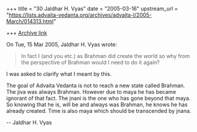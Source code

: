 +++
title = "30 Jaldhar H. Vyas"
date = "2005-03-16"
upstream_url = "https://lists.advaita-vedanta.org/archives/advaita-l/2005-March/014313.html"

+++
[Archive link](https://lists.advaita-vedanta.org/archives/advaita-l/2005-March/014313.html)

On Tue, 15 Mar 2005, Jaldhar H. Vyas wrote:

> In fact I (and you etc.) as Brahman did create the world so why from
> the perspective of Brahman would I need to do it again?
>

I was asked to clarify what I meant by this.

The goal of Advaita Vedanta is not to reach a new state called Brahman.
The jiva was always Brahman.  However due to maya he has became ignorant
of that fact.  The jnani is the one who has gone beyond that maya.  So
knowing that he is, will be  and always was Brahman, he knows he has
already created.  Time is also maya which should be transcended by jnana.

-- 
Jaldhar H. Vyas <jaldhar at braincells.com>

